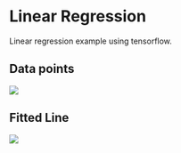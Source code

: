 # Linear Regression

Linear regression example using tensorflow.

Data points
---
![](https://github.com/Karim-92/tensorflow-playground/blob/master/Linear%20Regression/Data%20points.png)

Fitted Line
---
![](https://github.com/Karim-92/tensorflow-playground/blob/master/Linear%20Regression/Fitted%20line.png)
